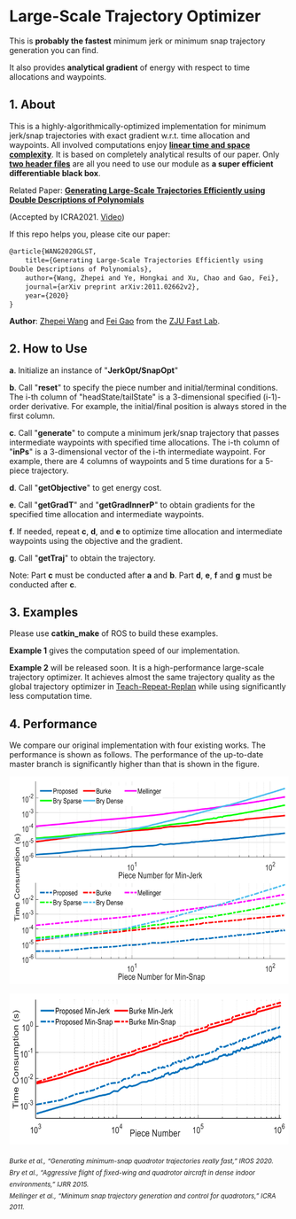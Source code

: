 # Large-Scale Trajectory Optimizer
This is __probably the fastest__ minimum jerk or minimum snap trajectory generation you can find.

It also provides __analytical gradient__ of energy with respect to time allocations and waypoints.

## 1. About
This is a highly-algorithmically-optimized implementation for minimum jerk/snap trajectories with exact gradient w.r.t. time allocation and waypoints. All involved computations enjoy [__linear time and space complexity__](https://en.wikipedia.org/wiki/Time_complexity). It is based on completely analytical results of our paper. Only [__two header files__](https://github.com/ZJU-FAST-Lab/large_scale_traj_optimizer/tree/main/include) are all you need to use our module as __a super efficient differentiable black box__.

Related Paper: [__Generating Large-Scale Trajectories Efficiently using Double Descriptions of Polynomials__](https://zhepeiwang.github.io/pubs/icra_2021_largescale.pdf)

(Accepted by ICRA2021. [Video](https://www.youtube.com/watch?v=tA3fIyggH4I))

If this repo helps you, please cite our paper:

    @article{WANG2020GLST,
        title={Generating Large-Scale Trajectories Efficiently using Double Descriptions of Polynomials},
        author={Wang, Zhepei and Ye, Hongkai and Xu, Chao and Gao, Fei},
        journal={arXiv preprint arXiv:2011.02662v2},
        year={2020}
    }

__Author__: [Zhepei Wang](https://zhepeiwang.github.io/) and [Fei Gao](https://ustfei.com/) from the [ZJU Fast Lab](http://zju-fast.com/).

## 2. How to Use

__a__. Initialize an instance of "__JerkOpt/SnapOpt__"

__b__. Call "__reset__" to specify the piece number and initial/terminal conditions. The i-th column of "headState/tailState" is a 3-dimensional specified (i-1)-order derivative. For example, the initial/final position is always stored in the first column.

__c__. Call "__generate__" to compute a minimum jerk/snap trajectory that passes intermediate waypoints with specified time allocations. The i-th column of "__inPs__" is a 3-dimensional vector of the i-th intermediate waypoint. For example, there are 4 columns of waypoints and 5 time durations for a 5-piece trajectory.

__d__. Call "__getObjective__" to get energy cost.

__e__. Call "__getGradT__" and "__getGradInnerP__" to obtain gradients for the specified time allocation and intermediate waypoints.

__f__. If needed, repeat __c__, __d__, and __e__ to optimize time allocation and intermediate waypoints using the objective and the gradient.

__g__. Call "__getTraj__" to obtain the trajectory.

Note: Part __c__ must be conducted after __a__ and __b__. Part __d__, __e__, __f__ and __g__ must be conducted after __c__.


## 3. Examples

Please use __catkin_make__ of ROS to build these examples.

__Example 1__ gives the computation speed of our implementation.

__Example 2__ will be released soon. It is a high-performance large-scale trajectory optimizer. It achieves almost the same trajectory quality as the global trajectory optimizer in [Teach-Repeat-Replan](https://github.com/HKUST-Aerial-Robotics/Teach-Repeat-Replan) while using significantly less computation time.

## 4. Performance

We compare our original implementation with four existing works. The performance is shown as follows. The performance of the up-to-date master branch is significantly higher than that is shown in the figure.

<p align="center">
  <img src="misc/ModerateScale.png" width = "640" height = "375"/>
</p>
<p align="center">
  <img src="misc/LargeScale.png" width = "640" height = "272"/>
</p>

<sub> <em> Burke et al., “Generating minimum-snap quadrotor trajectories really fast,” IROS 2020. </em> </sub> <br/>
<sub> <em> Bry et al., “Aggressive flight of fixed-wing and quadrotor aircraft in dense indoor environments,” IJRR 2015. </em> </sub> <br/>
<sub> <em> Mellinger et al., “Minimum snap trajectory generation and control for quadrotors,” ICRA 2011. </em> </sub>
